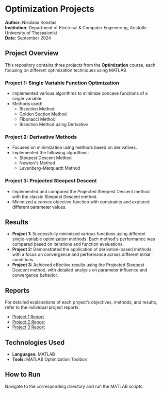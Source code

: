 # Optimization Projects

**Author:** Nikolaos Konstas  
**Institution:** Department of Electrical & Computer Engineering, Aristotle University of Thessaloniki  
**Date:** September 2024  

## Project Overview

This repository contains three projects from the **Optimization** course, each focusing on different optimization techniques using MATLAB.

### Project 1: Single Variable Function Optimization
- Implemented various algorithms to minimize concave functions of a single variable.
- Methods used:
  - Bisection Method
  - Golden Section Method
  - Fibonacci Method
  - Bisection Method using Derivative

### Project 2: Derivative Methods
- Focused on minimization using methods based on derivatives.
- Implemented the following algorithms:
  - Steepest Descent Method
  - Newton's Method
  - Levenberg-Marquardt Method

### Project 3: Projected Steepest Descent
- Implemented and compared the Projected Steepest Descent method with the classic Steepest Descent method.
- Minimized a convex objective function with constraints and explored different parameter values.

## Results

- **Project 1:** Successfully minimized various functions using different single-variable optimization methods. Each method's performance was compared based on iterations and function evaluations.
- **Project 2:** Demonstrated the application of derivative-based methods, with a focus on convergence and performance across different initial conditions.
- **Project 3:** Achieved effective results using the Projected Steepest Descent method, with detailed analysis on parameter influence and convergence behavior.

## Reports

For detailed explanations of each project’s objectives, methods, and results, refer to the individual project reports:
- [Project 1 Report](Project%201%20-%20Single%20Variable%20Function/Report1.pdf)
- [Project 2 Report](Project%202%20-%20Derivative%20Methods/Report2.pdf)
- [Project 3 Report](Project%203%20-%20Projected%20Steepest%20Descent/Report3.pdf)

## Technologies Used

- **Languages:** MATLAB  
- **Tools:** MATLAB Optimization Toolbox  

## How to Run

Navigate to the corresponding directory and run the MATLAB scripts.
